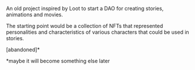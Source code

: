 An old project inspired by Loot to start a DAO for creating stories, animations and movies.

The starting point would be a collection of NFTs that represented personalities and characteristics of various characters that could be used in stories.


[abandoned]*

*maybe it will become something else later
